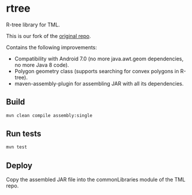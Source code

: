 rtree
=========

R-tree library for TML.

This is our fork of the [original repo](https://github.com/davidmoten/rtree2).

Contains the following improvements:
* Compatibility with Android 7.0 (no more java.awt.geom dependencies, no more Java 8 code).
* Polygon geometry class (supports searching for convex polygons in R-tree).
* maven-assembly-plugin for assembling JAR with all its dependencies.

Build
------------
```bash
mvn clean compile assembly:single
```

Run tests
------------
```bash
mvn test
```

Deploy
------------
Copy the assembled JAR file into the commonLibraries module of the TML repo.
